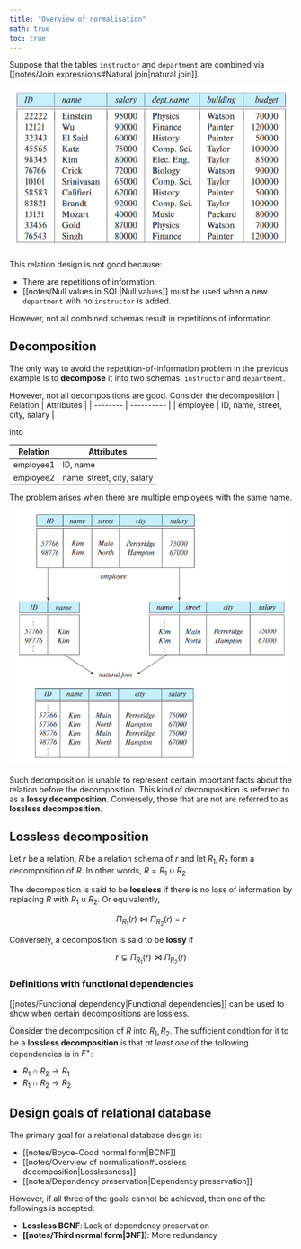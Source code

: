 ```yaml
---
title: "Overview of normalisation"
math: true
toc: true
---
```


Suppose that the tables `instructor` and `department` are combined via [[notes/Join expressions#Natural join|natural join]].

![bad-relation-design-example](notes/images/bad-relation-design-example.png)

This relation design is not good because:
- There are repetitions of information.
- [[notes/Null values in SQL|Null values]] must be used when a new `department` with no `instructor` is added.

However, not all combined schemas result in repetitions of information.

## Decomposition

The only way to avoid the repetition-of-information problem in the previous example is to **decompose** it into two schemas: `instructor` and `department`.

However, not all decompositions are good. Consider the decomposition
| Relation | Attributes |
| -------- | ---------- |
| employee | ID, name, street, city, salary |

into

| Relation | Attributes |
| -------- | ---------- |
| employee1 | ID, name |
| employee2 | name, street, city, salary |

The problem arises when there are multiple employees with the same name.

![lossy-decomposition-example](notes/images/lossy-decomposition-example.png)

Such decomposition is unable to represent certain important facts about the relation before the decomposition. This kind of decomposition is referred to as a **lossy decomposition**. Conversely, those that are not are referred to as **lossless decomposition**.

## Lossless decomposition
Let $r$ be a relation, $R$ be a relation schema of $r$ and let $R_1, R_2$ form a decomposition of $R$. In other words, $R = R_1 \cup R_2$.

The decomposition is said to be **lossless** if there is no loss of information by replacing $R$ with $R_1 \cup R_2$. Or equivalently,

$$
\Pi_{R_1}(r) \bowtie \Pi_{R_2}(r) = r
$$

Conversely, a decomposition is said to be **lossy** if

$$
r \subsetneq \Pi_{R_1}(r) \bowtie \Pi_{R_2}(r)
$$

### Definitions with functional dependencies

[[notes/Functional dependency|Functional dependencies]] can be used to show when certain decompositions are lossless.

Consider the decomposition of $R$ into $R_1, R_2$. The sufficient condtion for it to be a **lossless decomposition** is that _at least one_ of the following dependencies is in $F^+$:
- $R_1 \cap R_2 \to R_1$
- $R_1 \cap R_2 \to R_2$

## Design goals of relational database

The primary goal for a relational database design is:
- [[notes/Boyce-Codd normal form|BCNF]]
- [[notes/Overview of normalisation#Lossless decomposition|Losslessness]]
- [[notes/Dependency preservation|Dependency preservation]]

However, if all three of the goals cannot be achieved, then one of the followings is accepted:
- **Lossless BCNF**: Lack of dependency preservation
- **[[notes/Third normal form|3NF]]**: More redundancy